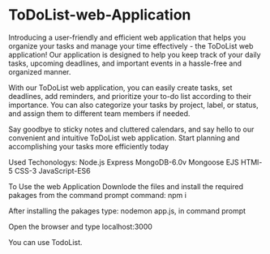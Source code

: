 # ToDoList-web-Application

Introducing a user-friendly and efficient web application that helps you organize your tasks and manage your time effectively - the ToDoList web application! Our application is designed to help you keep track of your daily tasks, upcoming deadlines, and important events in a hassle-free and organized manner.

With our ToDoList web application, you can easily create tasks, set deadlines, add reminders, and prioritize your to-do list according to their importance. You can also categorize your tasks by project, label, or status, and assign them to different team members if needed.

Say goodbye to sticky notes and cluttered calendars, and say hello to our convenient and intuitive ToDoList web application. Start planning and accomplishing your tasks more efficiently today

Used Techonologys: Node.js Express MongoDB-6.0v Mongoose EJS HTMl-5 CSS-3 JavaScript-ES6

To Use the web Application Downlode the files and install the required pakages from the command prompt command: npm i

After installing the pakages type: nodemon app.js, in command prompt

Open the browser and type localhost:3000 

You can use TodoList.
